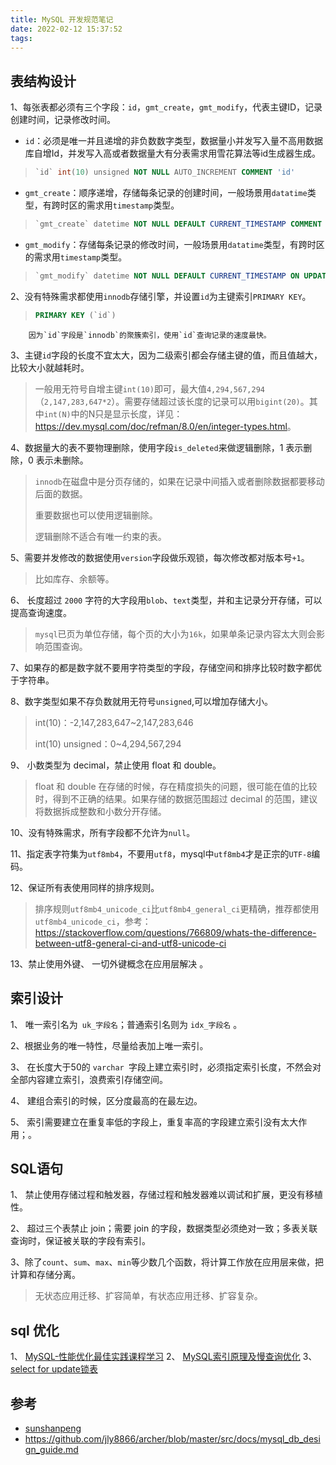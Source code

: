 ```yaml
---
title: MySQL 开发规范笔记
date: 2022-02-12 15:37:52
tags:
---
```


## 表结构设计

1、每张表都必须有三个字段：`id`，`gmt_create`，`gmt_modify`，代表主键ID，记录创建时间，记录修改时间。

- `id`：必须是唯一并且递增的非负数数字类型，数据量小并发写入量不高用数据库自增Id，并发写入高或者数据量大有分表需求用雪花算法等id生成器生成。

> ```sql
> `id` int(10) unsigned NOT NULL AUTO_INCREMENT COMMENT 'id'
> ```

- `gmt_create`：顺序递增，存储每条记录的创建时间，一般场景用`datatime`类型，有跨时区的需求用`timestamp`类型。

> ```sql
> `gmt_create` datetime NOT NULL DEFAULT CURRENT_TIMESTAMP COMMENT '创建时间'
> ```

- `gmt_modify`：存储每条记录的修改时间，一般场景用`datatime`类型，有跨时区的需求用`timestamp`类型。

> ```sql
> `gmt_modify` datetime NOT NULL DEFAULT CURRENT_TIMESTAMP ON UPDATE CURRENT_TIMESTAMP COMMENT '修改时间'
> ```

2、没有特殊需求都使用`innodb`存储引擎，并设置`id`为主键索引`PRIMARY KEY`。

> ```sql
> PRIMARY KEY (`id`)
> ```

		因为`id`字段是`innodb`的聚簇索引，使用`id`查询记录的速度最快。

3、主键`id`字段的长度不宜太大，因为二级索引都会存储主键的值，而且值越大，比较大小就越耗时。

> 一般用无符号自增主键`int(10)`即可，最大值`4,294,567,294‬`（`2,147,283,647‬*2`）。需要存储超过该长度的记录可以用`bigint(20)`。其中`int(N)`中的N只是显示长度，详见：<https://dev.mysql.com/doc/refman/8.0/en/integer-types.html>。

4、数据量大的表不要物理删除，使用字段`is_deleted`来做逻辑删除，1 表示删除，0 表示未删除。

> `innodb`在磁盘中是分页存储的，如果在记录中间插入或者删除数据都要移动后面的数据。
>
> 重要数据也可以使用逻辑删除。
>
> 逻辑删除不适合有唯一约束的表。

5、需要并发修改的数据使用`version`字段做乐观锁，每次修改都对版本号`+1`。

> 比如库存、余额等。

6、 长度超过 `2000` 字符的大字段用`blob`、`text`类型，并和主记录分开存储，可以提高查询速度。

> `mysql`已页为单位存储，每个页的大小为`16k`，如果单条记录内容太大则会影响范围查询。

7、如果存的都是数字就不要用字符类型的字段，存储空间和排序比较时数字都优于字符串。

8、数字类型如果不存负数就用无符号`unsigned`,可以增加存储大小。

> int(10)：-2,147,283,647‬~2,147,283,646
>
> int(10) unsigned：0~4,294,567,294

9、 小数类型为 decimal，禁止使用 float 和 double。

>  float 和 double 在存储的时候，存在精度损失的问题，很可能在值的比较时，得到不正确的结果。如果存储的数据范围超过 decimal 的范围，建议将数据拆成整数和小数分开存储。

10、没有特殊需求，所有字段都不允许为`null`。

11、指定表字符集为`utf8mb4`，不要用`utf8`，mysql中`utf8mb4`才是正宗的`UTF-8`编码。

12、保证所有表使用同样的排序规则。

> 排序规则`utf8mb4_unicode_ci`比`utf8mb4_general_ci`更精确，推荐都使用`utf8mb4_unicode_ci`，参考：<https://stackoverflow.com/questions/766809/whats-the-difference-between-utf8-general-ci-and-utf8-unicode-ci>

13、禁止使用外键、 一切外键概念在应用层解决 。

## 索引设计

1、 唯一索引名为` uk_字段名`；普通索引名则为 `idx_字段名` 。

2、根据业务的唯一特性，尽量给表加上唯一索引。

3、 在长度大于50的 `varchar `字段上建立索引时，必须指定索引长度，不然会对全部内容建立索引，浪费索引存储空间。

4、 建组合索引的时候，区分度最高的在最左边。

5、 索引需要建立在重复率低的字段上，重复率高的字段建立索引没有太大作用；。

##  **SQL语句**

1、 禁止使用存储过程和触发器，存储过程和触发器难以调试和扩展，更没有移植性。

2、 超过三个表禁止 join；需要 join 的字段，数据类型必须绝对一致；多表关联查询时，保证被关联的字段有索引。

3、除了`count`、`sum`、`max`、`min`等少数几个函数，将计算工作放在应用层来做，把计算和存储分离。

> 无状态应用迁移、扩容简单，有状态应用迁移、扩容复杂。
##  **sql 优化**
1、 [MySQL-性能优化最佳实践课程学习](http://dbase.cc/2017/11/09/mysql/MySQL-%E6%80%A7%E8%83%BD%E4%BC%98%E5%8C%96%E6%9C%80%E4%BD%B3%E5%AE%9E%E8%B7%B5%E8%AF%BE%E7%A8%8B%E5%AD%A6%E4%B9%A0/10-MySQL-%E6%80%A7%E8%83%BD%E4%BC%98%E5%8C%96%E6%9C%80%E4%BD%B3%E5%AE%9E%E8%B7%B5/)
2、 [MySQL索引原理及慢查询优化](https://tech.meituan.com/2014/06/30/mysql-index.html)
3、[select for update锁表](https://blog.51cto.com/javastack/4635681)

## 参考

* [sunshanpeng](https://gitee.com/sunshanpeng/blog/blob/master/MySQL%E5%BC%80%E5%8F%91%E8%A7%84%E8%8C%83.md)
* <https://github.com/jly8866/archer/blob/master/src/docs/mysql_db_design_guide.md>